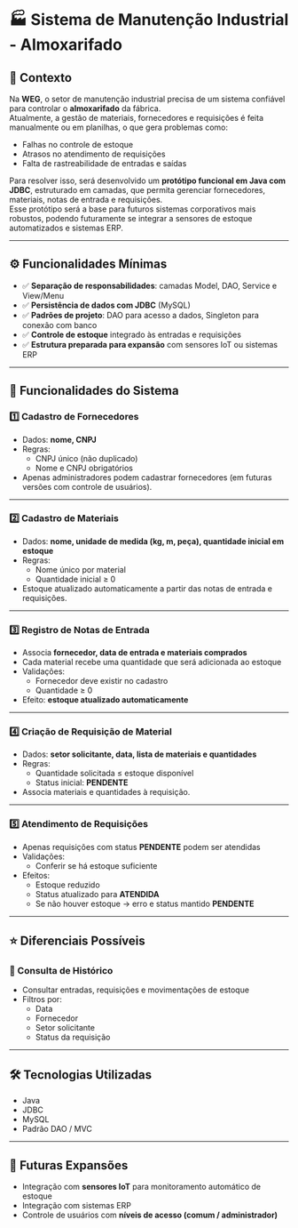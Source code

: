 # 🏭 Sistema de Manutenção Industrial - Almoxarifado

## 📌 Contexto
Na **WEG**, o setor de manutenção industrial precisa de um sistema confiável para controlar o **almoxarifado** da fábrica.  
Atualmente, a gestão de materiais, fornecedores e requisições é feita manualmente ou em planilhas, o que gera problemas como:
- Falhas no controle de estoque
- Atrasos no atendimento de requisições
- Falta de rastreabilidade de entradas e saídas  

Para resolver isso, será desenvolvido um **protótipo funcional em Java com JDBC**, estruturado em camadas, que permita gerenciar fornecedores, materiais, notas de entrada e requisições.  
Esse protótipo será a base para futuros sistemas corporativos mais robustos, podendo futuramente se integrar a sensores de estoque automatizados e sistemas ERP.  

---

## ⚙️ Funcionalidades Mínimas
- ✅ **Separação de responsabilidades**: camadas Model, DAO, Service e View/Menu  
- ✅ **Persistência de dados com JDBC** (MySQL)  
- ✅ **Padrões de projeto**: DAO para acesso a dados, Singleton para conexão com banco  
- ✅ **Controle de estoque** integrado às entradas e requisições  
- ✅ **Estrutura preparada para expansão** com sensores IoT ou sistemas ERP  

---

## 📂 Funcionalidades do Sistema

### 1️⃣ Cadastro de Fornecedores
- Dados: **nome, CNPJ**  
- Regras:  
  - CNPJ único (não duplicado)  
  - Nome e CNPJ obrigatórios  
- Apenas administradores podem cadastrar fornecedores (em futuras versões com controle de usuários).  

---

### 2️⃣ Cadastro de Materiais
- Dados: **nome, unidade de medida (kg, m, peça), quantidade inicial em estoque**  
- Regras:  
  - Nome único por material  
  - Quantidade inicial ≥ 0  
- Estoque atualizado automaticamente a partir das notas de entrada e requisições.  

---

### 3️⃣ Registro de Notas de Entrada
- Associa **fornecedor, data de entrada e materiais comprados**  
- Cada material recebe uma quantidade que será adicionada ao estoque  
- Validações:  
  - Fornecedor deve existir no cadastro  
  - Quantidade ≥ 0  
- Efeito: **estoque atualizado automaticamente**  

---

### 4️⃣ Criação de Requisição de Material
- Dados: **setor solicitante, data, lista de materiais e quantidades**  
- Regras:  
  - Quantidade solicitada ≤ estoque disponível  
  - Status inicial: **PENDENTE**  
- Associa materiais e quantidades à requisição.  

---

### 5️⃣ Atendimento de Requisições
- Apenas requisições com status **PENDENTE** podem ser atendidas  
- Validações:  
  - Conferir se há estoque suficiente  
- Efeitos:  
  - Estoque reduzido  
  - Status atualizado para **ATENDIDA**  
  - Se não houver estoque → erro e status mantido **PENDENTE**  

---

## ⭐ Diferenciais Possíveis
### 🔎 Consulta de Histórico
- Consultar entradas, requisições e movimentações de estoque  
- Filtros por:  
  - Data  
  - Fornecedor  
  - Setor solicitante  
  - Status da requisição  

---

## 🛠️ Tecnologias Utilizadas
- Java  
- JDBC  
- MySQL  
- Padrão DAO / MVC  

---

## 🚀 Futuras Expansões
- Integração com **sensores IoT** para monitoramento automático de estoque  
- Integração com sistemas ERP  
- Controle de usuários com **níveis de acesso (comum / administrador)**  

